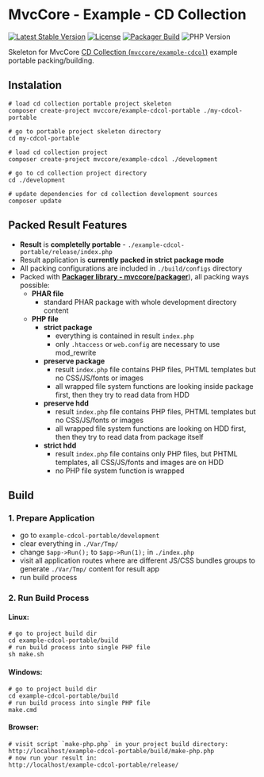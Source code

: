 # MvcCore - Example - CD Collection

[![Latest Stable Version](https://img.shields.io/badge/Stable-v5.0.0-brightgreen.svg?style=plastic)](https://github.com/mvccore/example-cdcol-portable/releases)
[![License](https://img.shields.io/badge/License-BSD%203-brightgreen.svg?style=plastic)](https://mvccore.github.io/docs/mvccore/5.0.0/LICENCE.md)
[![Packager Build](https://img.shields.io/badge/Packager%20Build-passing-brightgreen.svg?style=plastic)](https://github.com/mvccore/packager)
![PHP Version](https://img.shields.io/badge/PHP->=5.4-brightgreen.svg?style=plastic)

Skeleton for MvcCore [CD Collection (`mvccore/example-cdcol`)](https://github.com/mvccore/example-cdcol) example portable packing/building.

## Instalation
```shell
# load cd collection portable project skeleton
composer create-project mvccore/example-cdcol-portable ./my-cdcol-portable

# go to portable project skeleton directory
cd my-cdcol-portable

# load cd collection project
composer create-project mvccore/example-cdcol ./development

# go to cd collection project directory
cd ./development

# update dependencies for cd collection development sources
composer update
```

## Packed Result Features

- **Result** is **completelly portable** - `./example-cdcol-portable/release/index.php`
- Result application is **currently packed in strict package mode**
- All packing configurations are included in `./build/configs` directory
- Packed with [**Packager library - mvccore/packager**](https://github.com/mvccore/packager)), all packing ways possible:
  - **PHAR file**
    - standard PHAR package with whole development directory content
  - **PHP file**
	- **strict package**
	  - everything is contained in result `index.php`
	  - only `.htaccess` or `web.config` are necessary to use mod_rewrite
	- **preserve package**
	  - result `index.php` file contains PHP files, 
		PHTML templates but no CSS/JS/fonts or images
	  - all wrapped file system functions are looking inside 
		package first, then they try to read data from HDD
	- **preserve hdd**
	  - result `index.php` file contains PHP files, 
		PHTML templates but no CSS/JS/fonts or images
	  - all wrapped file system functions are looking on HDD first, 
		then they try to read data from package itself
	- **strict hdd**
	  - result `index.php` file contains only PHP files, 
		but PHTML templates, all CSS/JS/fonts and images are on HDD
	  - no PHP file system function is wrapped

## Build

### 1. Prepare Application
- go to `example-cdcol-portable/development`
- clear everything in `./Var/Tmp/`
- change `$app->Run();` to `$app->Run(1);` in `./index.php`
- visit all application routes where are different JS/CSS bundles 
  groups to generate `./Var/Tmp/` content for result app
- run build process

### 2. Run Build Process

#### Linux:
```shell
# go to project build dir
cd example-cdcol-portable/build
# run build process into single PHP file
sh make.sh
```

#### Windows:
```shell
# go to project build dir
cd example-cdcol-portable/build
# run build process into single PHP file
make.cmd
```

#### Browser:
```shell
# visit script `make-php.php` in your project build directory:
http://localhost/example-cdcol-portable/build/make-php.php
# now run your result in:
http://localhost/example-cdcol-portable/release/
```
